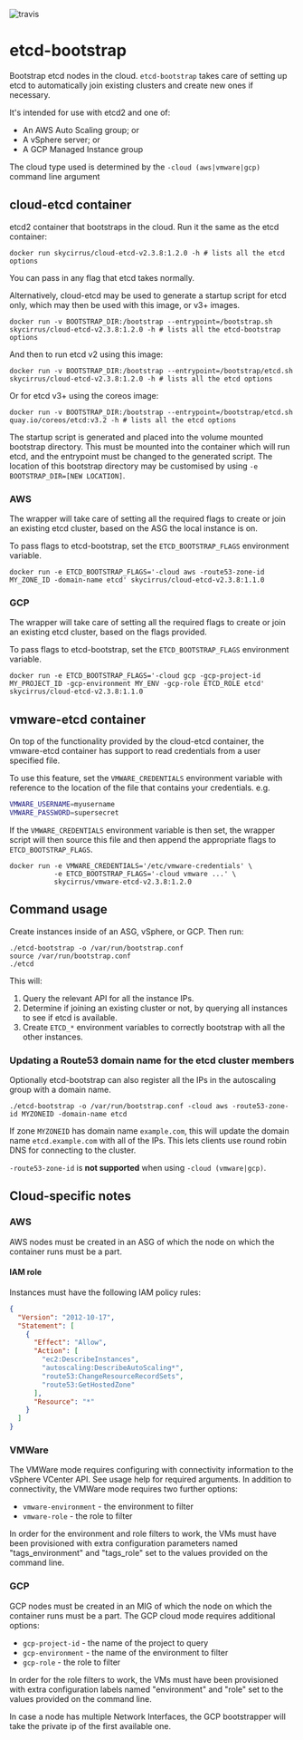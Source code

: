![travis](https://travis-ci.org/sky-uk/etcd-bootstrap.svg?branch=master)

# etcd-bootstrap

Bootstrap etcd nodes in the cloud. `etcd-bootstrap` takes care of setting up etcd
to automatically join existing clusters and create new ones if necessary.

It's intended for use with etcd2 and one of:
  * An AWS Auto Scaling group; or
  * A vSphere server; or
  * A GCP Managed Instance group

The cloud type used is determined by the `-cloud (aws|vmware|gcp)` command line argument

## cloud-etcd container

etcd2 container that bootstraps in the cloud. Run it the same as the etcd container:

    docker run skycirrus/cloud-etcd-v2.3.8:1.2.0 -h # lists all the etcd options

You can pass in any flag that etcd takes normally.


Alternatively, cloud-etcd may be used to generate a startup script for etcd only, which may then be used with this
image, or v3+ images.

    docker run -v BOOTSTRAP_DIR:/bootstrap --entrypoint=/bootstrap.sh skycirrus/cloud-etcd-v2.3.8:1.2.0 -h # lists all the etcd-bootstrap options

And then to run etcd v2 using this image:

    docker run -v BOOTSTRAP_DIR:/bootstrap --entrypoint=/bootstrap/etcd.sh skycirrus/cloud-etcd-v2.3.8:1.2.0 -h # lists all the etcd options
    
Or for etcd v3+ using the coreos image:

    docker run -v BOOTSTRAP_DIR:/bootstrap --entrypoint=/bootstrap/etcd.sh quay.io/coreos/etcd:v3.2 -h # lists all the etcd options 

The startup script is generated and placed into the volume mounted bootstrap directory. This must be mounted into the
container which will run etcd, and the entrypoint must be changed to the generated script. The location of this
bootstrap directory may be customised by using `-e BOOTSTRAP_DIR=[NEW LOCATION]`.

### AWS

The wrapper will take care of setting all the required flags to create or join an existing
etcd cluster, based on the ASG the local instance is on.

To pass flags to etcd-bootstrap, set the `ETCD_BOOTSTRAP_FLAGS` environment variable.

    docker run -e ETCD_BOOTSTRAP_FLAGS='-cloud aws -route53-zone-id MY_ZONE_ID -domain-name etcd' skycirrus/cloud-etcd-v2.3.8:1.1.0

### GCP

The wrapper will take care of setting all the required flags to create or join an existing
etcd cluster, based on the flags provided.

To pass flags to etcd-bootstrap, set the `ETCD_BOOTSTRAP_FLAGS` environment variable.

    docker run -e ETCD_BOOTSTRAP_FLAGS='-cloud gcp -gcp-project-id MY_PROJECT_ID -gcp-environment MY_ENV -gcp-role ETCD_ROLE etcd' skycirrus/cloud-etcd-v2.3.8:1.1.0

## vmware-etcd container

On top of the functionality provided by the cloud-etcd container, the vmware-etcd container has support to read
credentials from a user specified file.

To use this feature, set the `VMWARE_CREDENTIALS` environment variable with reference to the location of the file that
contains your credentials. e.g.

```bash
VMWARE_USERNAME=myusername
VMWARE_PASSWORD=supersecret
```

If the `VMWARE_CREDENTIALS` environment variable is then set, the wrapper script will then source this file and then
append the appropriate flags to `ETCD_BOOTSTRAP_FLAGS`.

    docker run -e VMWARE_CREDENTIALS='/etc/vmware-credentials' \
               -e ETCD_BOOTSTRAP_FLAGS='-cloud vmware ...' \
               skycirrus/vmware-etcd-v2.3.8:1.2.0

## Command usage

Create instances inside of an ASG, vSphere, or GCP. Then run:

    ./etcd-bootstrap -o /var/run/bootstrap.conf
    source /var/run/bootstrap.conf
    ./etcd

This will:

1. Query the relevant API for all the instance IPs.
2. Determine if joining an existing cluster or not, by querying all instances
   to see if etcd is available.
3. Create `ETCD_*` environment variables to correctly bootstrap with all the
   other instances.

### Updating a Route53 domain name for the etcd cluster members

Optionally etcd-bootstrap can also register all the IPs in the autoscaling group with a domain name.

    ./etcd-bootstrap -o /var/run/bootstrap.conf -cloud aws -route53-zone-id MYZONEID -domain-name etcd

If zone `MYZONEID` has domain name `example.com`, this will update the domain name `etcd.example.com` with all
of the IPs. This lets clients use round robin DNS for connecting to the cluster.

`-route53-zone-id` is **not supported** when using `-cloud (vmware|gcp)`.

## Cloud-specific notes

### AWS

AWS nodes must be created in an ASG of which the node on which the container runs must be a part.

#### IAM role

Instances must have the following IAM policy rules:

```json
{
  "Version": "2012-10-17",
  "Statement": [
    {
      "Effect": "Allow",
      "Action": [
        "ec2:DescribeInstances",
        "autoscaling:DescribeAutoScaling*",
        "route53:ChangeResourceRecordSets",
        "route53:GetHostedZone"
      ],
      "Resource": "*"
    }
  ]
}

```

### VMWare

The VMWare mode requires configuring with connectivity information to the vSphere VCenter API.  See usage help for
required arguments.  In addition to connectivity, the VMWare mode requires two further options:

 * `vmware-environment` - the environment to filter
 * `vmware-role` - the role to filter

In order for the environment and role filters to work, the VMs must have been provisioned with extra configuration
parameters named "tags_environment" and "tags_role" set to the values provided on the command line.

### GCP

GCP nodes must be created in an MIG of which the node on which the container runs must be a part.
The GCP cloud mode requires additional options:

 * `gcp-project-id` - the name of the project to query
 * `gcp-environment` - the name of the environment to filter
 * `gcp-role` - the role to filter

In order for the role filters to work, the VMs must have been provisioned with extra configuration
labels named "environment" and "role" set to the values provided on the command line.

In case a node has multiple Network Interfaces, the GCP bootstrapper will take the
private ip of the first available one.